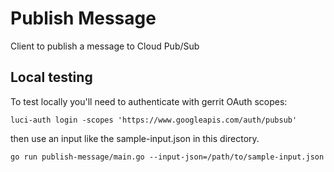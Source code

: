 # Publish Message

Client to publish a message to Cloud Pub/Sub

## Local testing

To test locally you'll need to authenticate with gerrit OAuth scopes:

```shell
luci-auth login -scopes 'https://www.googleapis.com/auth/pubsub'
```

then use an input like the sample-input.json in this directory.

```shell
go run publish-message/main.go --input-json=/path/to/sample-input.json
```